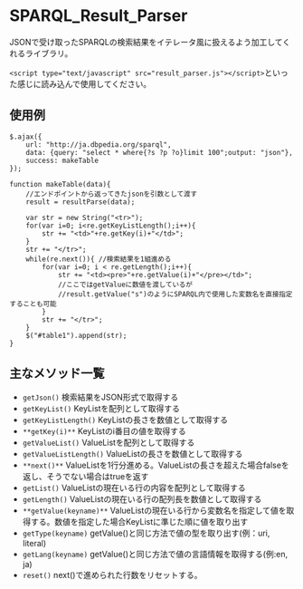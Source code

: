 SPARQL_Result_Parser
=============
JSONで受け取ったSPARQLの検索結果をイテレータ風に扱えるよう加工してくれるライブラリ。

`<script type="text/javascript" src="result_parser.js"></script>`といった感じに読み込んで使用してください。

使用例
------------
	$.ajax({
		url: "http://ja.dbpedia.org/sparql",
		data: {query: "select * where{?s ?p ?o}limit 100";output: "json"},
		success: makeTable
	});
	
	function makeTable(data){
		//エンドポイントから返ってきたjsonを引数として渡す
		result = resultParse(data);
		
		var str = new String("<tr>");
		for(var i=0; i<re.getKeyListLength();i++){
			str += "<td>"+re.getKey(i)+"</td>";
		}
		str += "</tr>";
		while(re.next()){ //検索結果を1組進める
			for(var i=0; i < re.getLength();i++){
				str += "<td><pre>"+re.getValue(i)+"</pre></td>";
				//ここではgetValueに数値を渡しているが
				//result.getValue("s")のようにSPARQL内で使用した変数名を直接指定することも可能
			}
			str += "</tr>";
		}
		$("#table1").append(str);
	}

主なメソッド一覧
---------------
* `getJson()`	検索結果をJSON形式で取得する
* `getKeyList()`	KeyListを配列として取得する
* `getKeyListLength()`	KeyListの長さを数値として取得する
* `**getKey(i)**`	KeyListのi番目の値を取得する
* `getValueList()`	ValueListを配列として取得する
* `getValueListLength()`	ValueListの長さを数値として取得する
* `**next()**`	ValueListを1行分進める。ValueListの長さを超えた場合falseを返し、そうでない場合はtrueを返す
* `getList()`	ValueListの現在いる行の内容を配列として取得する
* `getLength()`	ValueListの現在いる行の配列長を数値として取得する
* `**getValue(keyname)**`	ValueListの現在いる行から変数名を指定して値を取得する。数値を指定した場合KeyListに準じた順に値を取り出す
* `getType(keyname)`	getValue()と同じ方法で値の型を取り出す(例：uri, literal)
* `getLang(keyname)`	getValue()と同じ方法で値の言語情報を取得する(例:en, ja)
* `reset()`	next()で進められた行数をリセットする。
